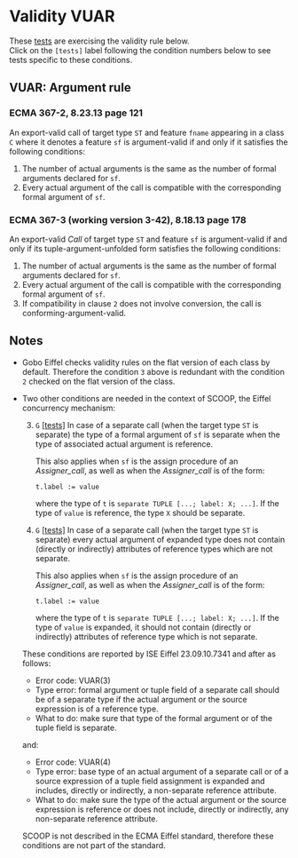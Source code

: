 # Validity VUAR

These [tests](.) are exercising the validity rule below.  
Click on the `[tests]` label following the condition numbers below to see tests specific to these conditions.

## VUAR: Argument rule

### ECMA 367-2, 8.23.13 page 121

An export-valid call of target type `ST` and feature `fname` appearing in a class `C` where it denotes a feature `sf` is argument-valid if and only if it satisfies the following conditions:

1. The number of actual arguments is the same as the number of formal arguments declared for `sf`.
2. Every actual argument of the call is compatible with the corresponding formal argument of `sf`.

### ECMA 367-3 (working version 3-42), 8.18.13 page 178

An export-valid *Call* of target type `ST` and feature `sf` is argument-valid if and only if its tuple-argument-unfolded form satisfies the following conditions:

1. The number of actual arguments is the same as the number of formal arguments declared for `sf`.
2. Every actual argument of the call is compatible with the corresponding formal argument of `sf`.
3. If compatibility in clause `2` does not involve conversion, the call is conforming-argument-valid.

##  Notes

* Gobo Eiffel checks validity rules on the flat version of each class by default. Therefore the condition `3` above is redundant with the condition `2` checked on the flat version of the class.

* Two other conditions are needed in the context of SCOOP, the Eiffel concurrency mechanism:

  3. `G` [\[tests\]](../vuar3g) In case of a separate call (when the target type `ST` is separate) the type of a formal argument of `sf` is separate when the type of associated actual argument is reference.
  
      This also applies when `sf` is the assign procedure of an *Assigner\_call*, as well as when the *Assigner\_call* is of the form:
      ```
      t.label := value
      ```
      where the type of `t` is `separate TUPLE [...; label: X; ...]`. If the type of `value` is reference, the type `X` should be separate.

  4. `G` [\[tests\]](../vuar4g) In case of a separate call (when the target type `ST` is separate) every actual argument of expanded type does not contain (directly or indirectly) attributes of reference types which are not separate.
  
      This also applies when `sf` is the assign procedure of an *Assigner\_call*, as well as when the *Assigner\_call* is of the form:
      ```
      t.label := value
      ```
      where the type of `t` is `separate TUPLE [...; label: X; ...]`. If the type of `value` is expanded, it should not contain (directly or indirectly) attributes of reference type which is not separate.

  These conditions are reported by ISE Eiffel 23.09.10.7341 and after as follows:

  * Error code: VUAR(3)
  * Type error: formal argument or tuple field of a separate call should be of a separate type if the actual argument or the source expression is of a reference type.
  * What to do: make sure that type of the formal argument or of the tuple field is separate.

  and:

  * Error code: VUAR(4)
  * Type error: base type of an actual argument of a separate call or of a source expression of a tuple field assignment is expanded and includes, directly or indirectly, a non-separate reference attribute.
  * What to do: make sure the type of the actual argument or the source expression is reference or does not include, directly or indirectly, any non-separate reference attribute.
   
  SCOOP is not described in the ECMA Eiffel standard, therefore these conditions are not part of the standard.

